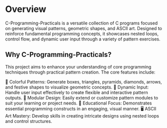 # Overview

C-Programming-Practicals is a versatile collection of C programs focused on generating visual patterns, geometric shapes, and ASCII art. Designed to reinforce fundamental programming concepts, it showcases nested loops, control flow, and dynamic user input through a variety of pattern exercises.

## Why C-Programming-Practicals?

This project aims to enhance your understanding of core programming techniques through practical pattern creation. The core features include:

🎨 Colorful Patterns: Generate boxes, triangles, pyramids, diamonds, arrows, and festive shapes to visualize geometric concepts.
🔄 Dynamic Input: Handle user input effectively to create flexible and interactive pattern outputs.
🧩 Modular Design: Easily extend or customize pattern modules to suit your learning or project needs.
🚀 Educational Focus: Demonstrates essential programming constructs in an engaging, visual manner.
🖥️ ASCII Art Mastery: Develop skills in creating intricate designs using nested loops and control structures.
